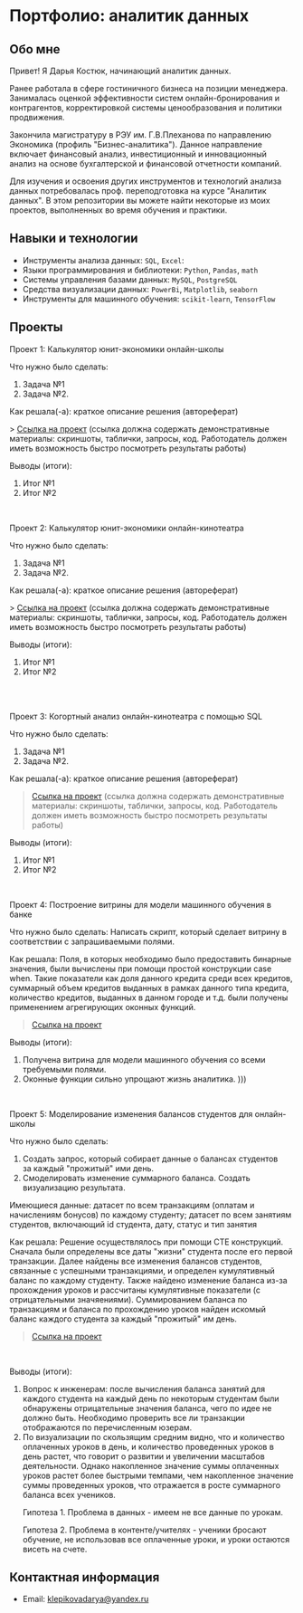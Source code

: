 # Портфолио: аналитик данных
## Обо мне 
Привет! Я Дарья Костюк, начинающий аналитик данных. 
<p>Ранее работала в сфере гостиничного бизнеса на позиции менеджера. Занималась оценкой эффективности систем онлайн-бронирования и контрагентов, корректировкой системы ценообразования и политики продвижения.
<p>Закончила магистратуру в РЭУ им. Г.В.Плеханова по направлению Экономика (профиль "Бизнес-аналитика"). Данное направление включает финансовый анализ, инвестиционный и инновационный анализ на основе бухгалтерской и финансовой отчетности компаний.
<p>Для изучения и освоения других инструментов и технологий анализа данных потребовалась проф. переподготовка на курсе "Аналитик данных".
В этом репозитории вы можете найти некоторые из моих проектов, выполненных во время обучения и практики.
<br>
  
## Навыки и технологии
- Инструменты анализа данных: ``SQL``, ``Excel``: 
- Языки программирования и библиотеки: ``Python``, ``Pandas``, ``math`` 
- Системы управления базами данных: ``MySQL``, ``PostgreSQL``
- Средства визуализации данных: ``PowerBi``, ``Matplotlib``, ``seaborn``
- Инструменты для машинного обучения: ``scikit-learn``, ``TensorFlow``
## Проекты
<p> Проект 1: Калькулятор юнит-экономики онлайн-школы</p>
<p>Что нужно было сделать:<p>
<ol>
  <li>Задача №1</li>
  <li>Задача №2.</li>
</ol>
<p>Как решала(-а): краткое описание решения (автореферат)<p>
> <a href="https://github.com/Skyproportfolio/data-analytics-5month/blob/main/Проект%20№1.xlsx">Ссылка на проект</a>
  (ссылка должна содержать демонстративные материалы: скриншоты, таблички, запросы, код. Работодатель должен иметь возможность быстро посмотреть результаты работы)
<p>Выводы (итоги):<p>
<ol>
  <li>Итог №1</li>
  <li>Итог №2</li>
</ol>
<br> 
<p> Проект 2: Калькулятор юнит-экономики онлайн-кинотеатра</p>
<p>Что нужно было сделать:<p>
<ol>
  <li>Задача №1</li>
  <li>Задача №2.</li>
</ol>
<p>Как решала(-а): краткое описание решения (автореферат)<p>
> <a href="https://drive.google.com/drive/folders/11HcEeqniyrCMjuwHZ0GLysX0A2SEv-_x">Ссылка на проект</a>
 (ссылка должна содержать демонстративные материалы: скриншоты, таблички, запросы, код. Работодатель должен иметь возможность быстро посмотреть результаты работы)
 
<p>Выводы (итоги):<p>
<ol>
  <li>Итог №1</li>
  <li>Итог №2</li>
</ol>
<br> 
<br> 
<p> Проект 3: Когортный анализ онлайн-кинотеатра с помощью SQL</p>
<p>Что нужно было сделать:<p>
<ol>
  <li>Задача №1</li>
  <li>Задача №2.</li>
</ol>
<p>Как решала(-а): краткое описание решения (автореферат)<p>
  
> <a href="https://drive.google.com/drive/folders/1wdD-mfSeIsHWgrMLJz8Tv_ClAuP_EAOQ?usp=sharing">Ссылка на проект</a>
(ссылка должна содержать демонстративные материалы: скриншоты, таблички, запросы, код. Работодатель должен иметь возможность быстро посмотреть результаты работы)
  <p>Выводы (итоги):<p>
<ol>
  <li>Итог №1</li>
  <li>Итог №2</li>
</ol>
<br> 
<p>Проект 4: Построение витрины для модели машинного обучения в банке </p> 
<p>Что нужно было сделать: Написать скрипт, который сделает витрину в соответствии с запрашиваемыми полями.<p>
  
<p>Как решала: Поля, в которых необходимо было предоставить бинарные значения, были вычислены при помощи простой конструкции case when. Такие показатели как доля данного кредита среди всех кредитов, суммарный объем кредитов выданных в рамках данного типа кредита, количество кредитов, выданных в данном городе и т.д. были получены применением агрегирующих оконных функций.<p>
  
> <a href="https://github.com/Kostiuk-Daria/My-portfolio/tree/main/%D0%9F%D1%80%D0%BE%D0%B5%D0%BA%D1%82%204">Ссылка на проект</a>
 
 <p>Выводы (итоги):<p>
<ol>
  <li>Получена витрина для модели машинного обучения со всеми требуемыми полями.</li>
  <li>Оконные функции сильно упрощают жизнь аналитика. )))</li>
</ol>
<br> 
<p>Проект 5: Моделирование изменения балансов студентов для онлайн-школы</p> 
<p>Что нужно было сделать:<p>
<ol>
  <li>Создать запрос, который собирает данные о балансах студентов за каждый "прожитый" ими день.</li>
  <li>Смоделировать изменение суммарного баланса. Создать визуализацию результата. </li>
</ol>
<p>Имеющиеся данные: датасет по всем транзакциям (оплатам и начислениям бонусов) по каждому студенту; датасет по всем занятиям студентов, включающий id студента, дату, статус и тип занятия<p>
<p>Как решала: Решение осуществлялось при помощи CTE конструкций. Сначала были определены все даты "жизни" студента после его первой транзакции. Далее найдены все изменения балансов студентов, связанные с успешными транзакциями, и определен кумулятивный баланс по каждому студенту. Также найдено изменение баланса из-за прохождения уроков и рассчитаны кумулятивные показатели (с отрицательными значяениями). Суммированием баланса по транзакциям и баланса по прохождению уроков найден искомый баланс каждого студента за каждый "прожитый" им день. 

> <a href="https://github.com/Kostiuk-Daria/My-portfolio/tree/main/%D0%9F%D1%80%D0%BE%D0%B5%D0%BA%D1%82%205">Ссылка на проект</a>
<br>
  
 
 <p>Выводы (итоги):<p>
<ol>
  <li> Вопрос к инженерам: после вычисления баланса занятий для каждого студента на каждый день по некоторым студентам были обнаружены отрицательные значения баланса, чего по идее не должно быть. Необходимо проверить все ли транзакции отображаются по перечисленным юзерам.
</li>
  <li> По визуализации по скользящим средним видно, что и количество оплаченных уроков в день, и количество проведенных уроков в день растет, 
что говорит о развитии и увеличении масштабов деятельности. Однако накопленное значение суммы оплаченных уроков растет более быстрыми темпами, чем накопленное значение суммы проведенных уроков, что отражается в росте суммарного баланса всех учеников.
<p>Гипотеза 1. Проблема в данных - имеем не все данные по урокам.
<p>Гипотеза 2. Проблема в контенте/учителях - ученики бросают обучение, не использовав все оплаченные уроки, и уроки остаются висеть на счете.
</li>
</ol>

## Контактная информация
- Email: klepikovadarya@yandex.ru
